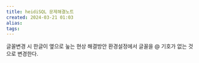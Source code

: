 ```yaml
---
title: heidiSQL 문제해결노트
created: 2024-03-21 01:03
alias:
tags:
---
```

글꼴변경 시 한글이 옆으로 눞는 현상
해결방안 환경설정에서 글꼴을 @ 기호가 없는 것으로 변경한다.


